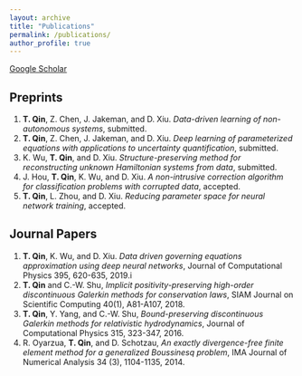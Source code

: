 ```yaml
---
layout: archive 
title: "Publications"
permalink: /publications/
author_profile: true
---
```


<!-- {% if author.googlescholar %}
  You can also find my articles on <u><a href="{{author.googlescholar}}">my Google Scholar profile</a>.</u>
{% endif %}

{% include base_path %}

{% for post in site.publications reversed %}
  {% include archive-single.html %}
{% endfor %} -->

[Google Scholar](https://scholar.google.com/citations?user=JzKmIhsAAAAJ&hl=en)

## Preprints 

1. **T. Qin**, Z. Chen, J. Jakeman, and D. Xiu. *Data-driven learning of non-autonomous systems*, submitted.
1. **T. Qin**, Z. Chen, J. Jakeman, and D. Xiu. *Deep learning of parameterized equations with applications to uncertainty quantification*, submitted.
1. K. Wu, **T. Qin**, and D. Xiu. _Structure-preserving method for reconstructing unknown Hamiltonian systems from data_, submitted.
1. J. Hou, **T. Qin**, K. Wu, and D. Xiu. _A non-intrusive correction algorithm for classification problems with corrupted data_, accepted.
1. **T. Qin**, L. Zhou, and D. Xiu. _Reducing parameter space for neural network training_, accepted.

## Journal Papers

1. **T. Qin**, K. Wu, and D. Xiu. _Data driven governing equations approximation using deep neural networks_, Journal of Computational Physics 395, 620-635, 2019.i
1. **T. Qin** and C.-W. Shu, _Implicit positivity-preserving high-order discontinuous Galerkin methods for conservation laws_, SIAM Journal on Scientific Computing 40(1), A81-A107, 2018.
1. **T. Qin**, Y. Yang, and C.-W. Shu, _Bound-preserving discontinuous Galerkin methods for relativistic hydrodynamics_, Journal of Computational Physics 315, 323-347, 2016.
1. R. Oyarzua, **T. Qin**, and D. Schotzau, _An exactly divergence-free finite element method for a generalized Boussinesq problem_, IMA Journal of Numerical Analysis 34 (3), 1104-1135, 2014.
